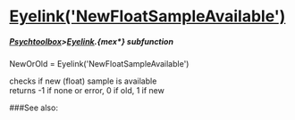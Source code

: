 # [Eyelink('NewFloatSampleAvailable')](Eyelink-NewFloatSampleAvailable) 
##### [Psychtoolbox](Psychtoolbox)>[Eyelink](Eyelink).{mex*} subfunction

NewOrOld = Eyelink('NewFloatSampleAvailable')

checks if new (float) sample is available  
returns -1 if none or error, 0 if old, 1 if new  


###See also:

